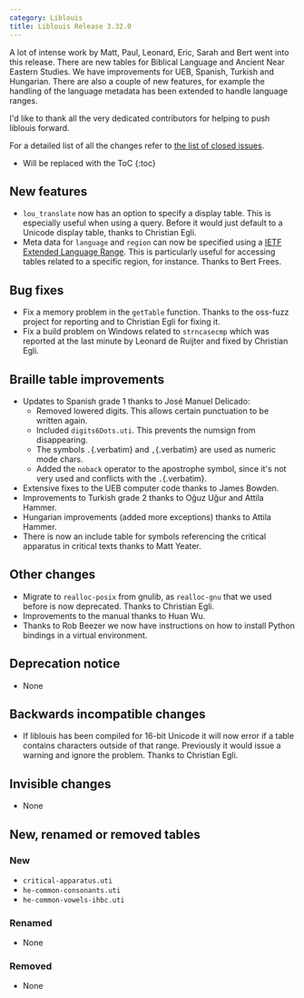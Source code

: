 ```yaml
---
category: Liblouis
title: Liblouis Release 3.32.0
---
```


A lot of intense work by Matt, Paul, Leonard, Eric, Sarah and Bert went into this release. There are new tables for Biblical Language and Ancient Near Eastern Studies. We have improvements for UEB, Spanish, Turkish and Hungarian. There are also a couple of new features, for example the handling of the language metadata has been extended to handle language ranges.

I\'d like to thank all the very dedicated contributors for helping to push liblouis forward.

For a detailed list of all the changes refer to [the list of closed issues](https://github.com/liblouis/liblouis/milestone/42?closed=1).

* Will be replaced with the ToC
{:toc}


## New features

-   `lou_translate` now has an option to specify a display table. This is especially useful when using a query. Before it would just default to a Unicode display table, thanks to Christian Egli.
-   Meta data for `language` and `region` can now be specified using a [IETF Extended Language Range](https://datatracker.ietf.org/doc/html/rfc4647#section-2.2). This is particularly useful for accessing tables related to a specific region, for instance. Thanks to Bert Frees.

## Bug fixes

-   Fix a memory problem in the `getTable` function. Thanks to the oss-fuzz project for reporting and to Christian Egli for fixing it.
-   Fix a build problem on Windows related to `strncasecmp` which was reported at the last minute by Leonard de Ruijter and fixed by Christian Egli.

## Braille table improvements

-   Updates to Spanish grade 1 thanks to José Manuel Delicado:
    -   Removed lowered digits. This allows certain punctuation to be written again.
    -   Included `digits6Dots.uti`. This prevents the numsign from disappearing.
    -   The symbols `.`{.verbatim} and `,`{.verbatim} are used as numeric mode chars.
    -   Added the `noback` operator to the apostrophe symbol, since it\'s not very used and conflicts with the `.`{.verbatim}.
-   Extensive fixes to the UEB computer code thanks to James Bowden.
-   Improvements to Turkish grade 2 thanks to Oğuz Uğur and Attila Hammer.
-   Hungarian improvements (added more exceptions) thanks to Attila Hammer.
-   There is now an include table for symbols referencing the critical apparatus in critical texts thanks to Matt Yeater.

## Other changes

-   Migrate to `realloc-posix` from gnulib, as `realloc-gnu` that we used before is now deprecated. Thanks to Christian Egli.
-   Improvements to the manual thanks to Huan Wu.
-   Thanks to Rob Beezer we now have instructions on how to install Python bindings in a virtual environment.

## Deprecation notice

-   None

## Backwards incompatible changes

-   If liblouis has been compiled for 16-bit Unicode it will now error if a table contains characters outside of that range. Previously it would issue a warning and ignore the problem. Thanks to Christian Egli.

## Invisible changes

-   None

## New, renamed or removed tables

### New

-   `critical-apparatus.uti`
-   `he-common-consonants.uti`
-   `he-common-vowels-ihbc.uti`

### Renamed

-   None

### Removed

-   None
